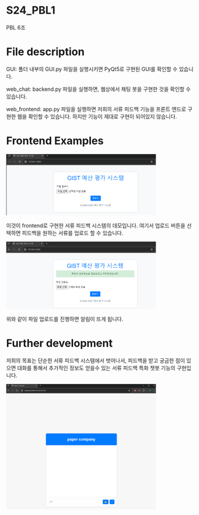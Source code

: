 # S24_PBL1
PBL 6조

File description
================
GUI: 폴더 내부의 GUI.py 파일을 실행시키면 PyQt5로 구현된 GUI를 확인할 수 있습니다.

web_chat: backend.py 파일을 실행하면, 웹상에서 채팅 봇을 구현한 것을 확인할 수 있습니다.

web_frontend: app.py 파일을 실행하면 저희의 서류 피드백 기능을 프론트 엔드로 구현한 웹을 확인할 수 있습니다. 하지만 기능이 제대로 구현이 되어있지 않습니다.

Frontend Examples
=================

<img src="./img/example2.png" width="80%" height="30%" title="px(픽셀) 크기 설정" alt="Feedback demo"></img>

이것이 frontend로 구현한 서류 피드백 시스템의 데모입니다. 여기서 업로드 버튼을 선택하면 피드백을 원하는 서류를 업로드 할 수 있습니다.

<img src="./img/example1.png" width="80%" height="30%" title="px(픽셀) 크기 설정" alt="Feedback demo"></img>

위와 같이 파일 업로드를 진행하면 알림이 뜨게 됩니다.


Further development
==
저희의 목표는 단순한 서류 피드백 시스템에서 벗어나서, 피드백을 받고 궁금한 점이 있으면 대화를 통해서 추가적인 정보도 얻을수 있는 서류 피드백 특화 챗봇 기능의 구현입니다.

<img src="./img/example3.png" width="80%" height="30%" title="px(픽셀) 크기 설정" alt="Feedback demo"></img>
